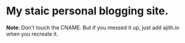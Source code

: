 # My staic personal blogging site. 
**Note**: Don't touch the CNAME. But if you messed it up, just add ajith.io when you recreate it.
